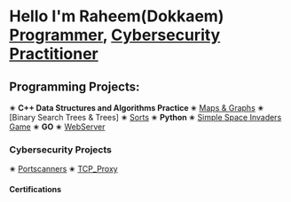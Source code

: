 <h1>Hello I'm Raheem(Dokkaem) <br/><a href="https://github.com/Dokkaem/">Programmer</a>, <a href ="https://www.linkedin.com/in/raheem-moore-063a42172/">Cybersecurity Practitioner</a></h1>

<h2> Programming Projects:</h2>

✬ <b> C++ Data Structures and Algorithms Practice </b>
  ✬ [Maps & Graphs](https://github.com/Dokkaem/CityTimes)
  ✬ [Binary Search Trees & Trees]
  ✬ [Sorts](https://github.com/Dokkaem/Class-Sorting)
✬ <b> Python </b>
  ✬ [Simple Space Invaders Game](https://github.com/Dokkaem/Python)
✬ <b>GO</b>
  ✬ [WebServer](https://github.com/Dokkaem/GoLang/tree/main/webserver)

 <h3> Cybersecurity Projects </h3>
 
  ✬ [Portscanners](https://github.com/Dokkaem/GoLang/tree/main/Portscanners)
  ✬ [TCP_Proxy](https://github.com/Dokkaem/GoLang/tree/main/TCP_Proxy)
 
 <h4> Certifications </h4>



